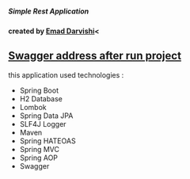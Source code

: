 <h5>Simple Rest Application</h5>

<h4>created by <a href="https://www.linkedin.com/in/darvishi-emad/" target="_blank">Emad Darvishi</a><<h4>

<h2><a href="http://localhost:8080/api/swagger-ui.html" target="_blank">Swagger address after run project</a></h2>

this application used technologies :
<ul>
    <li>Spring Boot</li>
    <li>H2 Database</li>
    <li>Lombok</li>
    <li>Spring Data JPA</li>
    <li>SLF4J Logger</li>
    <li>Maven</li>
    <li>Spring HATEOAS</li>
    <li>Spring MVC</li>
    <li>Spring AOP</li>
    <li>Swagger</li>
</ul>
